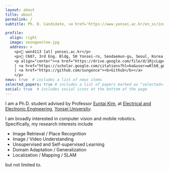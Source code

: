 ```yaml
---
layout: about
title: about
permalink: /
subtitle: Ph. D. Candidate, <a href='https://www.yonsei.ac.kr/en_sc/index.jsp'>Yonsei University</a>.

profile:
  align: right
  image: seongwonlee.jpg
  address: >
    <p>📧 won4113 [at] yonsei.ac.kr</p>
    <p>📍 C607, 3rd Eng. Bldg, 50 Yonsei-ro, Seodaemun-gu, Seoul, Korea, 03722
    <p align="center"><a href="https://drive.google.com/file/d/1RjcLqpcsGlgZ7X9hUAV8mX7n1NG1fU-r/view?usp=sharing"><b>CV</b></a>
    | <a href="https://scholar.google.com/citations?hl=ko&user=wKlb8_gAAAAJ"><b>Google Scholar</b></a>
    | <a href="https://github.com/sungonce"><b>Github</b></a>
    </p>
news: true  # includes a list of news items
selected_papers: true # includes a list of papers marked as "selected={true}"
social: true  # includes social icons at the bottom of the page
---
```


<p>I am a Ph.D. student advised by Professor <a href="https://cilab.yonsei.ac.kr">Euntai Kim</a>, at <a href="https://ee.yonsei.ac.kr/" target="_blank" rel="noopener">Electrical and Electronic Engineering</a>, 
<a href="https://yonsei.ac.kr/" target="_blank" rel="noopener">Yonsei University</a>.</p>

<p>I am broadly interested in computer vision and mobile robotics.<br>
Specifically, my research interests include
<ul>
<li>Image Retrieval / Place Recognition</li> 
<li>Image / Video Understanding</li> 
<li>Unsupervised and Self-supervised Learning</li>
<li>Domain Adaptation / Generalization</li>
<li>Localization / Mapping / SLAM</li>
</ul>
but not limited to.</p>